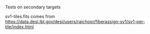 Tests on secondary targets

sv1-tiles.fits comes from https://data.desi.lbl.gov/desi/users/raichoor/fiberassign-sv1/sv1-per-tile/index.html